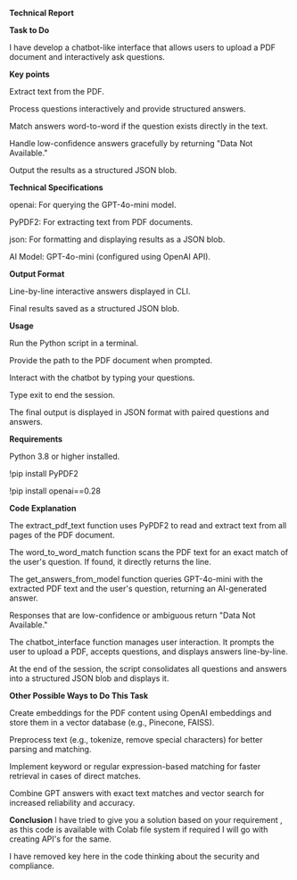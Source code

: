 **Technical Report**

**Task to Do**

I have develop a chatbot-like interface that allows users to upload a PDF document and interactively ask questions. 

**Key points**

Extract text from the PDF.

Process questions interactively and provide structured answers.

Match answers word-to-word if the question exists directly in the text.

Handle low-confidence answers gracefully by returning "Data Not Available."

Output the results as a structured JSON blob.

**Technical Specifications**

openai: For querying the GPT-4o-mini model.

PyPDF2: For extracting text from PDF documents.

json: For formatting and displaying results as a JSON blob.

AI Model: GPT-4o-mini (configured using OpenAI API).

**Output Format**

Line-by-line interactive answers displayed in CLI.

Final results saved as a structured JSON blob.

**Usage**

Run the Python script in a terminal.

Provide the path to the PDF document when prompted.

Interact with the chatbot by typing your questions.

Type exit to end the session.

The final output is displayed in JSON format with paired questions and answers.

**Requirements**

Python 3.8 or higher installed.

!pip install PyPDF2

!pip install openai==0.28

**Code Explanation**

The extract_pdf_text function uses PyPDF2 to read and extract text from all pages of the PDF document.

The word_to_word_match function scans the PDF text for an exact match of the user's question. If found, it directly returns the line.

The get_answers_from_model function queries GPT-4o-mini with the extracted PDF text and the user's question, returning an AI-generated answer.

Responses that are low-confidence or ambiguous return "Data Not Available."

The chatbot_interface function manages user interaction. It prompts the user to upload a PDF, accepts questions, and displays answers line-by-line.

At the end of the session, the script consolidates all questions and answers into a structured JSON blob and displays it.

**Other Possible Ways to Do This Task**

Create embeddings for the PDF content using OpenAI embeddings and store them in a vector database (e.g., Pinecone, FAISS).

Preprocess text (e.g., tokenize, remove special characters) for better parsing and matching.

Implement keyword or regular expression-based matching for faster retrieval in cases of direct matches.

Combine GPT answers with exact text matches and vector search for increased reliability and accuracy.

**Conclusion**
I have tried to give you a solution based on your requirement , as this code is available with Colab file system if required I will go with creating API's for the same.

I have removed key here in the code thinking about the security and compliance.

